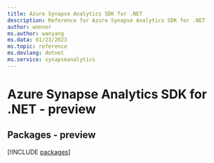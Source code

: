 ```yaml
---
title: Azure Synapse Analytics SDK for .NET
description: Reference for Azure Synapse Analytics SDK for .NET
author: wonner
ms.author: wanyang
ms.data: 01/23/2023
ms.topic: reference
ms.devlang: dotnet
ms.service: synapseanalytics
---
```

# Azure Synapse Analytics SDK for .NET - preview
## Packages - preview
[!INCLUDE [packages](synapse-analytics-index.md)]